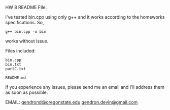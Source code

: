 HW 8 README FIle.

I've tested bin.cpp using only g++ and it works according to the homeworks specifications. So, 

	g++ bin.cpp -o bin

works without issue.

Files included:

	bin.cpp
	bin.txt
	partC.txt

	README.md


If you experience any issues, please send me an email and I'll address them as soon as possible.

EMAIL: gendrond@oregonstate.edu
	   gendron.devin@gmail.com